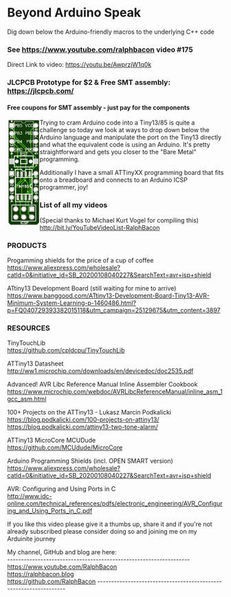 # Beyond Arduino Speak
Dig down below the Arduino-friendly macros to the underlying C++ code  

### See https://www.youtube.com/ralphbacon video #175  
Direct Link to video: https://youtu.be/AwprzjW1q0k  

### JLCPCB Prototype for $2 & Free SMT assembly: https://jlcpcb.com/  
#### Free coupons for SMT assembly - just pay for the components  

<img src="/images/PCB top.jpg" width="15%" align="left">

Trying to cram Arduino code into a Tiny13/85 is quite a challenge so today we look at ways to drop down below the Arduino language and manipulate the port on the Tiny13 directly and what the equivalent code is using an Arduino. It's pretty straightforward and gets you closer to the "Bare Metal" programming.  

Additionally I have a small ATTinyXX programming board that fits onto a breadboard and connects to an Arduino ICSP programmer, joy!  

### List of all my videos
(Special thanks to Michael Kurt Vogel for compiling this)  
http://bit.ly/YouTubeVideoList-RalphBacon


### PRODUCTS
Progamming shields for the price of a cup of coffee  
https://www.aliexpress.com/wholesale?catId=0&initiative_id=SB_20200108040227&SearchText=avr+isp+shield  

ATtiny13 Development Board (still waiting for mine to arrive)  
https://www.banggood.com/ATtiny13-Development-Board-Tiny13-AVR-Minimum-System-Learning-p-1460486.html?p=FQ040729393382015118&utm_campaign=25129675&utm_content=3897  


### RESOURCES
TinyTouchLib  
https://github.com/cpldcpu/TinyTouchLib  

ATTiny13 Datasheet  
http://ww1.microchip.com/downloads/en/devicedoc/doc2535.pdf  

Advanced! AVR Libc Reference Manual Inline Assembler Cookbook  
https://www.microchip.com/webdoc/AVRLibcReferenceManual/inline_asm_1gcc_asm.html  

100+ Projects on the ATTiny13 - Lukasz Marcin Podkalicki  
https://blog.podkalicki.com/100-projects-on-attiny13/  
https://blog.podkalicki.com/attiny13-two-tone-alarm/  

ATTiny13 MicroCore MCUDude  
https://github.com/MCUdude/MicroCore  

Arduino Programming Shields (incl. OPEN SMART version)  
https://www.aliexpress.com/wholesale?catId=0&initiative_id=SB_20200108040227&SearchText=avr+isp+shield  

AVR: Configuring and Using Ports in C  
http://www.idc-online.com/technical_references/pdfs/electronic_engineering/AVR_Configuring_and_Using_Ports_in_C.pdf  

If you like this video please give it a thumbs up, share it and if you're not already subscribed please consider doing so and joining me on my Arduinite journey

My channel, GitHub and blog are here:  
\------------------------------------------------------------------  
https://www.youtube.com/RalphBacon  
https://ralphbacon.blog  
https://github.com/RalphBacon
\------------------------------------------------------------------
